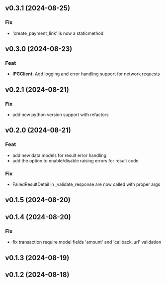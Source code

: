 ## v0.3.1 (2024-08-25)

### Fix

- 'create_payment_link' is now a staticmethod

## v0.3.0 (2024-08-23)

### Feat

- **IPGClient**: Add logging and error handling support for network requests

## v0.2.1 (2024-08-21)

### Fix

- add new python version support with refactors

## v0.2.0 (2024-08-21)

### Feat

- add new data models for result error handling
- add the option to enable/disable raising errors for result code

### Fix

- FailedResultDetail in _validate_response are now called with proper args

## v0.1.5 (2024-08-20)

## v0.1.4 (2024-08-20)

### Fix

- fix transaction require model fields 'amount' and 'callback_url' validation

## v0.1.3 (2024-08-19)

## v0.1.2 (2024-08-18)
